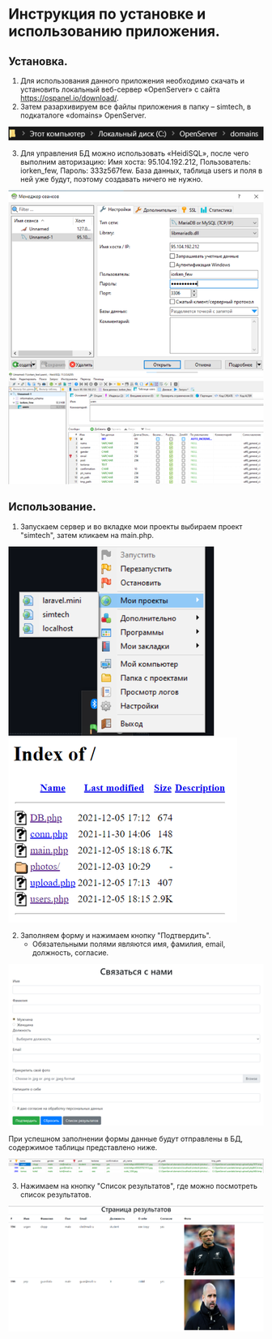 # Инструкция по установке и использованию приложения.
## Установка.
1) Для использования данного приложения необходимо скачать и установить локальный веб-сервер «OpenServer» с сайта https://ospanel.io/download/.
2) Затем разархивируем все файлы приложения в папку – simtech, в подкаталоге «domains» OpenServer.

![GitHub](/instructions/1.png)

3) Для управления БД можно использовать «HeidiSQL», после чего выполним авторизацию: Имя хоста: 95.104.192.212, Пользователь: iorken_few, Пароль: 333z567few.
База данных, таблица users и поля в ней уже будут, поэтому создавать ничего не нужно.

![GitHub](/instructions/2.png)
![GitHub](/instructions/db.png)

## Использование.
1) Запускаем сервер и во вкладке мои проекты выбираем проект "simtech", затем кликаем на main.php.

![GitHub](/instructions/3.png)
![GitHub](/instructions/4.png)
   
2) Заполняем форму и нажимаем кнопку "Подтвердить".
   * Обязательными полями являются имя, фамилия, email, должность, согласие.
   
![GitHub](/instructions/5.png)
   
   При успешном заполнении формы данные будут отправлены в БД, содержимое таблицы представлено ниже.
   
![GitHub](/instructions/6.png)
    
3) Нажимаем на кнопку "Список результатов", где можно посмотреть список результатов.

![GitHub](/instructions/7.png)
